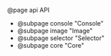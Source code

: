 @page api API

- @subpage console "Console"
- @subpage image "Image"
- @subpage selector "Selector"
- @subpage core "Core"
